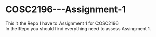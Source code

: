 # COSC2196---Assignment-1
This it the Repo I have to Assignment 1 for COSC2196
<br>
In the Repo you should find everything need to assess Assingment 1.
